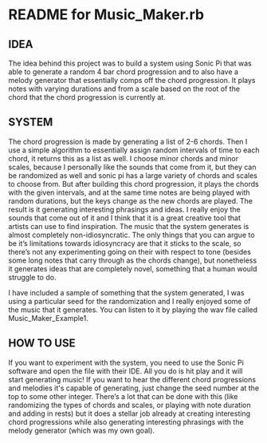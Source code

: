 # README for Music_Maker.rb

## IDEA

The idea behind this project was to build a system using Sonic Pi that was able to generate a random 4 bar chord progression and to also have a melody generator that essentially comps off the chord progression. It plays notes with varying durations and from a scale based on the root of the chord that the chord progression is currently at.  

## SYSTEM

The chord progression is made by generating a list of 2-6 chords.  Then I use a simple algorithm to essentially assign random intervals of time to each chord, it returns this as a list as well.  I choose minor chords and minor scales, because I personally like the sounds that come from it, but they can be randomized as well and sonic pi has a large variety of chords and scales to choose from.   But after building this chord progression, it plays the chords with the given intervals, and at the same time notes are being played with random durations, but the keys change as the new chords are played.  The result is it generating interesting phrasings and ideas.  I really enjoy the sounds that come out of it and I think that it is a great creative tool that artists can use to find inspiration.  The music that the system generates is almost completely non-idiosyncratic. The only things that you can argue to be it’s limitations towards idiosyncracy are that it sticks to the scale, so there’s not any experimenting going on their with respect to tone (besides some long notes that carry through as the chords change), but nonetheless it generates ideas that are completely novel, something that a human would struggle to do.

I have included a sample of something that the system generated, I was using a particular seed for the randomization and I really enjoyed some of the music that it generates. You can listen to it by playing the wav file called Music_Maker_Example1.

## HOW TO USE

If you want to experiment with the system, you need to use the Sonic Pi software and open the file with their IDE.  All you do is hit play and it will start generating music!  If you want to hear the different chord progressions and melodies it's capable of generating, just change the seed number at the top to some other integer. There’s a lot that can be done with this (like randomizing the types of chords and scales, or playing with note duration and adding in rests) but it does a stellar job already at creating interesting chord progressions while also generating interesting phrasings with the melody generator (which was my own goal). 
